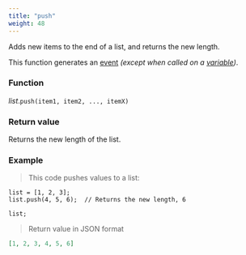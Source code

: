 ```yaml
---
title: "push"
weight: 48
---
```


Adds new items to the end of a list, and returns the new length.

This function generates an [event](../../../overview/events) *(except when called on a [variable](../../../overview/variable))*.

### Function

*list*.`push(item1, item2, ..., itemX)`

### Return value

Returns the new length of the list.

### Example

> This code pushes values to a list:

```thingsdb,json_response
list = [1, 2, 3];
list.push(4, 5, 6);  // Returns the new length, 6

list;
```

> Return value in JSON format

```json
[1, 2, 3, 4, 5, 6]
```
